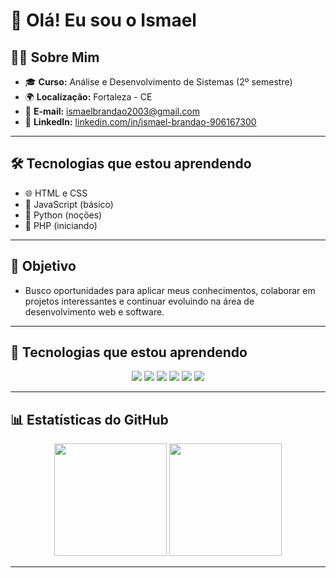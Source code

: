 # 👋 Olá! Eu sou o Ismael

## 🧑‍💻 Sobre Mim

- 🎓 **Curso:** Análise e Desenvolvimento de Sistemas (2º semestre)
- 🌍 **Localização:** Fortaleza - CE
- 📧 **E-mail:** ismaelbrandao2003@gmail.com
- 💼 **LinkedIn:** [linkedin.com/in/ismael-brandao-906167300](https://www.linkedin.com/in/ismael-brandao-906167300/)

---

## 🛠️ Tecnologias que estou aprendendo

- 🌐 HTML e CSS
- 📜 JavaScript (básico)
- 🐍 Python (noções)
- 🐘 PHP (iniciando)

---

## 🚀 Objetivo

- Busco oportunidades para aplicar meus conhecimentos, colaborar em projetos interessantes e continuar evoluindo na área de desenvolvimento web e software.

---

## 🚀 Tecnologias que estou aprendendo

<div align="center">

<img src="https://img.shields.io/badge/HTML5-E34F26?style=for-the-badge&logo=html5&logoColor=white" />
<img src="https://img.shields.io/badge/CSS3-1572B6?style=for-the-badge&logo=css3&logoColor=white" />
<img src="https://img.shields.io/badge/JavaScript-F7DF1E?style=for-the-badge&logo=javascript&logoColor=black" />
<img src="https://img.shields.io/badge/Python-3776AB?style=for-the-badge&logo=python&logoColor=white" />
<img src="https://img.shields.io/badge/PHP-777BB4?style=for-the-badge&logo=php&logoColor=white" />
<img src="https://img.shields.io/badge/Flask-000000?style=for-the-badge&logo=flask&logoColor=white" />

</div>

---

## 📊 Estatísticas do GitHub

<div align="center">

<!-- Estatísticas principais -->
<img height="180em" src="https://github-readme-stats.vercel.app/api?username=IsmaelBrandao&show_icons=true&count_private=true&hide=issues&theme=tokyonight&border_radius=10&hide_border=false" />

<!-- Linguagens mais usadas -->
<img height="180em" src="https://github-readme-stats.vercel.app/api/top-langs/?username=IsmaelBrandao&layout=compact&langs_count=6&theme=tokyonight&border_radius=10&hide_border=false" />

</div>

---
